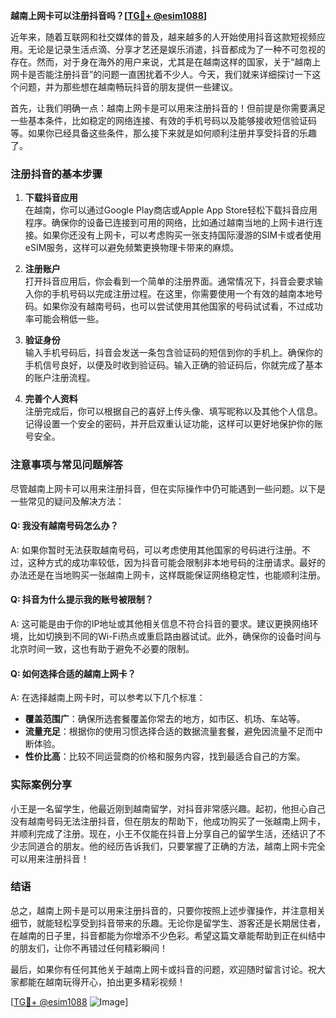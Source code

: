 **越南上网卡可以注册抖音吗？[[TG💪+ @esim1088](https://t.me/s/esim1088)]**

近年来，随着互联网和社交媒体的普及，越来越多的人开始使用抖音这款短视频应用。无论是记录生活点滴、分享才艺还是娱乐消遣，抖音都成为了一种不可忽视的存在。然而，对于身在海外的用户来说，尤其是在越南这样的国家，关于“越南上网卡是否能注册抖音”的问题一直困扰着不少人。今天，我们就来详细探讨一下这个问题，并为那些想在越南畅玩抖音的朋友提供一些建议。

首先，让我们明确一点：越南上网卡是可以用来注册抖音的！但前提是你需要满足一些基本条件，比如稳定的网络连接、有效的手机号码以及能够接收短信验证码等。如果你已经具备这些条件，那么接下来就是如何顺利注册并享受抖音的乐趣了。

### 注册抖音的基本步骤

1. **下载抖音应用**  
   在越南，你可以通过Google Play商店或Apple App Store轻松下载抖音应用程序。确保你的设备已连接到可用的网络，比如通过越南当地的上网卡进行连接。如果你还没有上网卡，可以考虑购买一张支持国际漫游的SIM卡或者使用eSIM服务，这样可以避免频繁更换物理卡带来的麻烦。

2. **注册账户**  
   打开抖音应用后，你会看到一个简单的注册界面。通常情况下，抖音会要求输入你的手机号码以完成注册过程。在这里，你需要使用一个有效的越南本地号码。如果你没有越南号码，也可以尝试使用其他国家的号码试试看，不过成功率可能会稍低一些。

3. **验证身份**  
   输入手机号码后，抖音会发送一条包含验证码的短信到你的手机上。确保你的手机信号良好，以便及时收到验证码。输入正确的验证码后，你就完成了基本的账户注册流程。

4. **完善个人资料**  
   注册完成后，你可以根据自己的喜好上传头像、填写昵称以及其他个人信息。记得设置一个安全的密码，并开启双重认证功能，这样可以更好地保护你的账号安全。

### 注意事项与常见问题解答

尽管越南上网卡可以用来注册抖音，但在实际操作中仍可能遇到一些问题。以下是一些常见的疑问及解决方法：

#### Q: 我没有越南号码怎么办？
A: 如果你暂时无法获取越南号码，可以考虑使用其他国家的号码进行注册。不过，这种方式的成功率较低，因为抖音可能会限制非本地号码的注册请求。最好的办法还是在当地购买一张越南上网卡，这样既能保证网络稳定性，也能顺利注册。

#### Q: 抖音为什么提示我的账号被限制？
A: 这可能是由于你的IP地址或其他相关信息不符合抖音的要求。建议更换网络环境，比如切换到不同的Wi-Fi热点或重启路由器试试。此外，确保你的设备时间与北京时间一致，这也有助于避免不必要的限制。

#### Q: 如何选择合适的越南上网卡？
A: 在选择越南上网卡时，可以参考以下几个标准：
- **覆盖范围广**：确保所选套餐覆盖你常去的地方，如市区、机场、车站等。
- **流量充足**：根据你的使用习惯选择合适的数据流量套餐，避免因流量不足而中断体验。
- **性价比高**：比较不同运营商的价格和服务内容，找到最适合自己的方案。

### 实际案例分享

小王是一名留学生，他最近刚到越南留学，对抖音非常感兴趣。起初，他担心自己没有越南号码无法注册抖音，但在朋友的帮助下，他成功购买了一张越南上网卡，并顺利完成了注册。现在，小王不仅能在抖音上分享自己的留学生活，还结识了不少志同道合的朋友。他的经历告诉我们，只要掌握了正确的方法，越南上网卡完全可以用来注册抖音！

### 结语

总之，越南上网卡是可以用来注册抖音的，只要你按照上述步骤操作，并注意相关细节，就能轻松享受到抖音带来的乐趣。无论你是留学生、游客还是长期居住者，在越南的日子里，抖音都能为你增添不少色彩。希望这篇文章能帮助到正在纠结中的朋友们，让你不再错过任何精彩瞬间！

最后，如果你有任何其他关于越南上网卡或抖音的问题，欢迎随时留言讨论。祝大家都能在越南玩得开心，拍出更多精彩视频！

[[TG💪+ @esim1088](https://t.me/s/esim1088) ![Image](https://i.postimg.cc/4NQfJmqS/Snipaste-2025-05-13-00-14-12.png)]